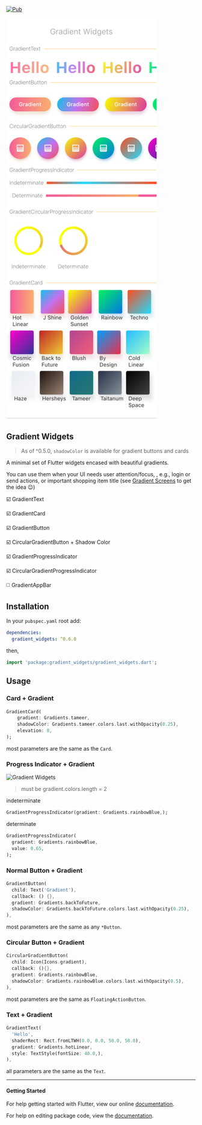 
[![Pub](https://img.shields.io/pub/v/gradient_widgets.svg)](https://pub.dartlang.org/packages/gradient_widgets)


<img src="art/screenshot-gradient-widgets.png" width="400" alt="Gradient Widgets"/>


## Gradient Widgets

> As of ^0.5.0, `shadowColor` is available for gradient buttons and cards 

A minimal set of Flutter widgets encased with beautiful gradients.

You can use them when your UI needs user attention/focus,
, e.g., login or send actions, or important shopping item title (see [Gradient Screens](https://github.com/bluemix/Gradient-Screens) to get the idea 😉)


☑️ GradientText

☑️ GradientCard

☑️ GradientButton

☑️ CircularGradientButton + Shadow Color

☑️ GradientProgressIndicator

☑️ CircularGradientProgressIndicator

◻️ GradientAppBar


## Installation
In your `pubspec.yaml` root add:

```yaml
dependencies:
  gradient_widgets: ^0.6.0
```

then,

```dart
import 'package:gradient_widgets/gradient_widgets.dart';
```


## Usage


### Card + Gradient

```dart
GradientCard(
    gradient: Gradients.tameer,
    shadowColor: Gradients.tameer.colors.last.withOpacity(0.25),
    elevation: 8,
);
```

most parameters are the same as the `Card`.


### Progress Indicator + Gradient

<img src="art/GradientProgressIndicators.gif" alt="Gradient Widgets"/>

> must be gradient.colors.length = 2

indeterminate
```dart
GradientProgressIndicator(gradient: Gradients.rainbowBlue,);
```

determinate
```dart
GradientProgressIndicator(
  gradient: Gradients.rainbowBlue,
  value: 0.65,
);
```


### Normal Button + Gradient

```dart
GradientButton(
  child: Text('Gradient'),
  callback: () {},
  gradient: Gradients.backToFuture,
  shadowColor: Gradients.backToFuture.colors.last.withOpacity(0.25),
),

```
most parameters are the same as any `*Button`.



### Circular Button + Gradient


```dart
CircularGradientButton(
  child: Icon(Icons.gradient),
  callback: (){},
  gradient: Gradients.rainbowBlue,
  shadowColor: Gradients.rainbowBlue.colors.last.withOpacity(0.5),
),

```

most parameters are the same as `FloatingActionButton`.



### Text + Gradient

```dart
GradientText(
  'Hello',
  shaderRect: Rect.fromLTWH(0.0, 0.0, 50.0, 50.0),
  gradient: Gradients.hotLinear,
  style: TextStyle(fontSize: 40.0,),
),
```

all parameters are the same as the `Text`.


-----------

#### Getting Started

For help getting started with Flutter, view our online [documentation](https://flutter.io/).

For help on editing package code, view the [documentation](https://flutter.io/developing-packages/).
